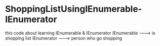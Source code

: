 # ShoppingListUsingIEnumerable-IEnumerator
this code about learning IEnumerable & IEnumerator
IEnumerable ---> is shopping list
IEnumerator ---> person who go shopping
